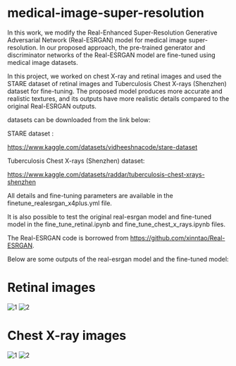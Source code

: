 # medical-image-super-resolution
 
In this work, we modify the Real-Enhanced Super-Resolution Generative Adversarial Network (Real-ESRGAN) model for medical image super-resolution.
In our proposed approach, the pre-trained generator and discriminator networks of the Real-ESRGAN model are fine-tuned using medical image datasets. 

In this project, we worked on chest X-ray and retinal images and used the STARE dataset of retinal images and Tuberculosis Chest X-rays (Shenzhen) dataset for fine-tuning. The proposed model produces more accurate and realistic textures, and its outputs have more realistic details compared to the original Real-ESRGAN outputs.

datasets can be downloaded from the link below: 

STARE dataset :

https://www.kaggle.com/datasets/vidheeshnacode/stare-dataset

Tuberculosis Chest X-rays (Shenzhen) dataset:

https://www.kaggle.com/datasets/raddar/tuberculosis-chest-xrays-shenzhen

All details and fine-tuning parameters are available in the finetune_realesrgan_x4plus.yml file.

It is also possible to test the original real-esrgan model and fine-tuned model in the fine_tune_retinal.ipynb and fine_tune_chest_x_rays.ipynb files.

The Real-ESRGAN code is borrowed from https://github.com/xinntao/Real-ESRGAN.

Below are some outputs of the real-esrgan model and the fine-tuned model:

# Retinal images 

![1](https://github.com/alireza-aghelan/medical-image-super-resolution/assets/47056654/90607bee-b4b5-49f4-ae76-c508fab100c5)
![2](https://github.com/alireza-aghelan/medical-image-super-resolution/assets/47056654/c6e6ec6f-709e-416a-8007-55f2fafac91f)


# Chest X-ray images 

![1](https://github.com/alireza-aghelan/medical-image-super-resolution/assets/47056654/88bd201d-8497-458f-8555-c6d64db52093)
![2](https://github.com/alireza-aghelan/medical-image-super-resolution/assets/47056654/57951131-d8b5-49b8-8ac9-422ce9c29170)

